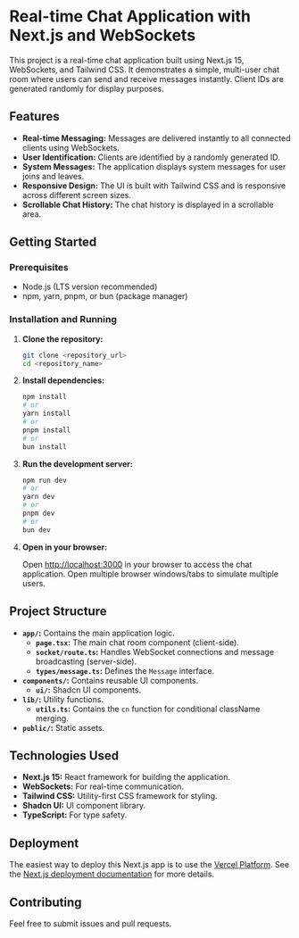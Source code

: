 # Real-time Chat Application with Next.js and WebSockets

This project is a real-time chat application built using Next.js 15, WebSockets, and Tailwind CSS. It demonstrates a simple, multi-user chat room where users can send and receive messages instantly. Client IDs are generated randomly for display purposes.

## Features

*   **Real-time Messaging:** Messages are delivered instantly to all connected clients using WebSockets.
*   **User Identification:** Clients are identified by a randomly generated ID.
*   **System Messages:** The application displays system messages for user joins and leaves.
*   **Responsive Design:** The UI is built with Tailwind CSS and is responsive across different screen sizes.
*   **Scrollable Chat History:** The chat history is displayed in a scrollable area.

## Getting Started

### Prerequisites

*   Node.js (LTS version recommended)
*   npm, yarn, pnpm, or bun (package manager)

### Installation and Running

1.  **Clone the repository:**

    ```bash
    git clone <repository_url>
    cd <repository_name>
    ```

2.  **Install dependencies:**

    ```bash
    npm install
    # or
    yarn install
    # or
    pnpm install
    # or
    bun install
    ```

3.  **Run the development server:**

    ```bash
    npm run dev
    # or
    yarn dev
    # or
    pnpm dev
    # or
    bun dev
    ```

4.  **Open in your browser:**

    Open [http://localhost:3000](http://localhost:3000) in your browser to access the chat application. Open multiple browser windows/tabs to simulate multiple users.

## Project Structure

*   **`app/`:** Contains the main application logic.
    *   **`page.tsx`:** The main chat room component (client-side).
    *   **`socket/route.ts`:** Handles WebSocket connections and message broadcasting (server-side).
    *   **`types/message.ts`:** Defines the `Message` interface.
*   **`components/`:** Contains reusable UI components.
    *   **`ui/`:** Shadcn UI components.
*   **`lib/`:** Utility functions.
    *   **`utils.ts`:** Contains the `cn` function for conditional className merging.
*   **`public/`:** Static assets.

## Technologies Used

*   **Next.js 15:** React framework for building the application.
*   **WebSockets:** For real-time communication.
*   **Tailwind CSS:** Utility-first CSS framework for styling.
*   **Shadcn UI:** UI component library.
*   **TypeScript:** For type safety.

## Deployment

The easiest way to deploy this Next.js app is to use the [Vercel Platform](https://vercel.com/new). See the [Next.js deployment documentation](https://nextjs.org/docs/app/building-your-application/deploying) for more details.

## Contributing

Feel free to submit issues and pull requests.

